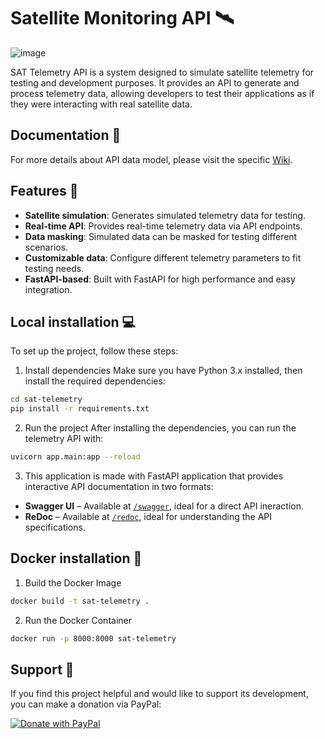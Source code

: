 # Satellite Monitoring API 🛰️

![image](https://github.com/user-attachments/assets/0c3388a6-da56-4d4d-85d8-c0ba004ff642)



SAT Telemetry API is a system designed to simulate satellite telemetry for testing and development purposes. It provides an API to generate and process telemetry data, allowing developers to test their applications as if they were interacting with real satellite data.

## Documentation 📖

For more details about API data model, please visit the specific [Wiki](https://github.com/your-username/your-repository/wiki).

## Features 🌟

- **Satellite simulation**: Generates simulated telemetry data for testing.
- **Real-time API**: Provides real-time telemetry data via API endpoints.
- **Data masking**: Simulated data can be masked for testing different scenarios.
- **Customizable data**: Configure different telemetry parameters to fit testing needs.
- **FastAPI-based**: Built with FastAPI for high performance and easy integration.


## Local installation 💻

To set up the project, follow these steps:

1. Install dependencies
Make sure you have Python 3.x installed, then install the required dependencies:

```bash
cd sat-telemetry
pip install -r requirements.txt
```

2. Run the project
After installing the dependencies, you can run the telemetry API with:
```bash
uvicorn app.main:app --reload
```

3. This application is made with FastAPI application that provides interactive API documentation in two formats:

- **Swagger UI** – Available at [`/swagger`](http://localhost:8000/swagger), ideal for a direct API ineraction.
- **ReDoc** – Available at [`/redoc`](http://localhost:8000/redoc), ideal for understanding the API specifications.

## Docker installation 🐳
1. Build the Docker Image
```bash
docker build -t sat-telemetry .
```
2. Run the Docker Container
```bash
docker run -p 8000:8000 sat-telemetry
```

## Support 💪

If you find this project helpful and would like to support its development, you can make a donation via PayPal:

[![Donate with PayPal](https://www.paypalobjects.com/en_US/i/btn/btn_donate_LG.gif)](https://www.paypal.com/donate/?hosted_button_id=X8VJ3YCNH67W2)


